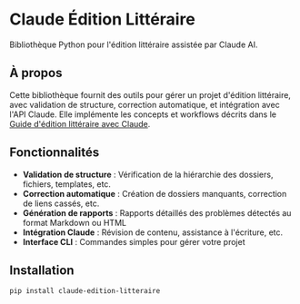 # Claude Édition Littéraire

Bibliothèque Python pour l'édition littéraire assistée par Claude AI.

## À propos

Cette bibliothèque fournit des outils pour gérer un projet d'édition littéraire, avec validation de structure, correction automatique, et intégration avec l'API Claude. Elle implémente les concepts et workflows décrits dans le [Guide d'édition littéraire avec Claude](https://github.com/EricVBogaert/edition-litteraire-claude-ai).

## Fonctionnalités

- **Validation de structure** : Vérification de la hiérarchie des dossiers, fichiers, templates, etc.
- **Correction automatique** : Création de dossiers manquants, correction de liens cassés, etc.
- **Génération de rapports** : Rapports détaillés des problèmes détectés au format Markdown ou HTML
- **Intégration Claude** : Révision de contenu, assistance à l'écriture, etc.
- **Interface CLI** : Commandes simples pour gérer votre projet

## Installation

```bash
pip install claude-edition-litteraire
